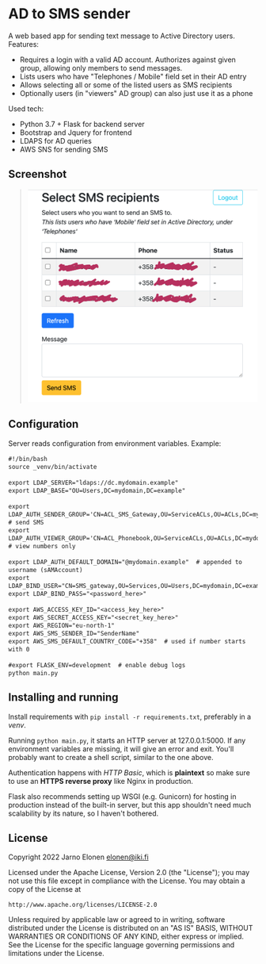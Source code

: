 # AD to SMS sender 

A web based app for sending text message to Active Directory users.
Features:

 * Requires a login with a valid AD account. Authorizes against given group, allowing only members to send messages.
 * Lists users who have "Telephones / Mobile" field set in their AD entry
 * Allows selecting all or some of the listed users as SMS recipients
 * Optionally users (in "viewers" AD group) can also just use it as a phone

Used tech:

 * Python 3.7 + Flask for backend server
 * Bootstrap and Jquery for frontend
 * LDAPS for AD queries
 * AWS SNS for sending SMS

## Screenshot

><kbd>![Screenshot](screenshot.png)</kbd>

## Configuration

Server reads configuration from environment variables. Example:

```
#!/bin/bash
source _venv/bin/activate

export LDAP_SERVER="ldaps://dc.mydomain.example"
export LDAP_BASE="OU=Users,DC=mydomain,DC=example"

export LDAP_AUTH_SENDER_GROUP='CN=ACL_SMS_Gateway,OU=ServiceACLs,OU=ACLs,DC=mydomain,DC=example'   # send SMS
export LDAP_AUTH_VIEWER_GROUP='CN=ACL_Phonebook,OU=ServiceACLs,OU=ACLs,DC=mydomain,DC=example'  # view numbers only

export LDAP_AUTH_DEFAULT_DOMAIN="@mydomain.example"  # appended to username (sAMAccount)
export LDAP_BIND_USER="CN=SMS_gateway,OU=Services,OU=Users,DC=mydomain,DC=example"
export LDAP_BIND_PASS="<password_here>"

export AWS_ACCESS_KEY_ID="<access_key_here>"
export AWS_SECRET_ACCESS_KEY="<secret_key_here>"
export AWS_REGION="eu-north-1"
export AWS_SMS_SENDER_ID="SenderName"
export AWS_SMS_DEFAULT_COUNTRY_CODE="+358"  # used if number starts with 0

#export FLASK_ENV=development  # enable debug logs
python main.py
```

## Installing and running

Install requirements with `pip install -r requirements.txt`, preferably
in a _venv_.

Running `python main.py`, it starts an HTTP server at 127.0.0.1:5000.
If any environment variables are missing, it will give an error and exit.
You'll probably want to create a shell script, similar to the one above.

Authentication happens with _HTTP Basic_, which is __plaintext__ so
make sure to use an __HTTPS  reverse proxy__ like Nginx in production.

Flask also recommends setting up WSGI (e.g. Gunicorn) for hosting in
production instead of the built-in server, but this app shouldn't need much
scalability  by its nature, so I haven't bothered.

## License

Copyright 2022 Jarno Elonen <elonen@iki.fi>

Licensed under the Apache License, Version 2.0 (the "License");
you may not use this file except in compliance with the License.
You may obtain a copy of the License at

    http://www.apache.org/licenses/LICENSE-2.0

Unless required by applicable law or agreed to in writing, software
distributed under the License is distributed on an "AS IS" BASIS,
WITHOUT WARRANTIES OR CONDITIONS OF ANY KIND, either express or implied.
See the License for the specific language governing permissions and
limitations under the License.
